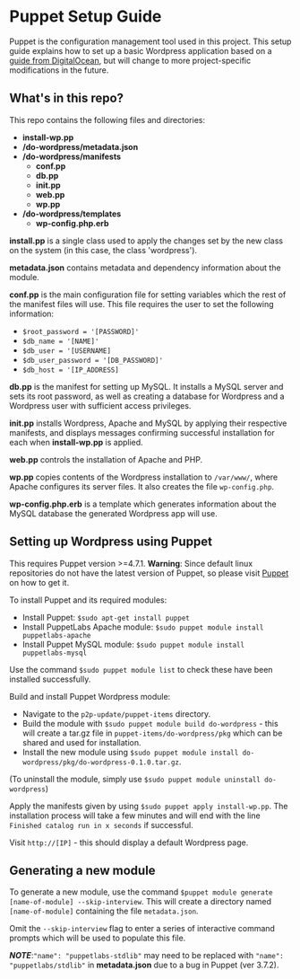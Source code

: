 # Puppet Setup Guide

Puppet is the configuration management tool used in this project. This setup guide explains how to set up a basic Wordpress application based on a [guide from DigitalOcean](https://www.digitalocean.com/community/tutorials/how-to-create-a-puppet-module-to-automate-wordpress-installation-on-ubuntu-14-04), but will change to more project-specific modifications in the future.

## What's in this repo?

This repo contains the following files and directories:
   * **install-wp.pp**
   * **/do-wordpress/metadata.json**
   * **/do-wordpress/manifests**
      * **conf.pp**
      * **db.pp**
      * **init.pp**
      * **web.pp**
      * **wp.pp**
   * **/do-wordpress/templates**
      * **wp-config.php.erb**

**install.pp** is a single class used to apply the changes set by the new class on the system (in this case, the class 'wordpress').

**metadata.json** contains metadata and dependency information about the module.

**conf.pp** is the main configuration file for setting variables which the rest of the manifest files will use. This file requires the user to set the following information:
   * `$root_password = '[PASSWORD]'`
   * `$db_name = '[NAME]'`
   * `$db_user = '[USERNAME]`
   * `$db_user_password = '[DB_PASSWORD]'`
   * `$db_host = '[IP_ADDRESS]`

**db.pp** is the manifest for setting up MySQL. It installs a MySQL server and sets its root password, as well as creating a database for Wordpress and a Wordpress user with sufficient access privileges.

**init.pp** installs Wordpress, Apache and MySQL by applying their respective manifests, and displays messages confirming successful installation for each when **install-wp.pp** is applied.

**web.pp** controls the installation of Apache and PHP.

**wp.pp** copies contents of the Wordpress installation to `/var/www/`, where Apache configures its server files. It also creates the file `wp-config.php`.

**wp-config.php.erb** is a template which generates information about the MySQL database the generated Wordpress app will use.

## Setting up Wordpress using Puppet

This requires Puppet version >=4.7.1. **Warning**: Since default linux repositories do not have the latest version of Puppet, so please visit [Puppet](https://docs.puppet.com/puppet/) on how to get it. 

To install Puppet and its required modules:
- Install Puppet: `$sudo apt-get install puppet`
- Install PuppetLabs Apache module: `$sudo puppet module install puppetlabs-apache`
- Install Puppet MySQL module: `$sudo puppet module install puppetlabs-mysql`

Use the command `$sudo puppet module list` to check these have been installed successfully.

Build and install Puppet Wordpress module:
- Navigate to the `p2p-update/puppet-items` directory.
- Build the module with `$sudo puppet module build do-wordpress` - this will create a tar.gz file in `puppet-items/do-wordpress/pkg` which can be shared and used for installation.
- Install the new module using `$sudo puppet module install do-wordpress/pkg/do-wordpress-0.1.0.tar.gz`.

(To uninstall the module, simply use `$sudo puppet module uninstall do-wordpress`)

Apply the manifests given by using `$sudo puppet apply install-wp.pp`. The installation process will take a few minutes and will end with the line `Finished catalog run in x seconds` if successful.

Visit `http://[IP]` - this should display a default Wordpress page.

## Generating a new module

To generate a new module, use the command `$puppet module generate [name-of-module] --skip-interview`. This will create a directory named `[name-of-module]` containing the file `metadata.json`.

Omit the `--skip-interview` flag to enter a series of interactive command prompts which will be used to populate this file.

**_NOTE_**:`"name": "puppetlabs-stdlib"` may need to be replaced with `"name": "puppetlabs/stdlib"` in **metadata.json** due to a bug in Puppet (ver 3.7.2).
